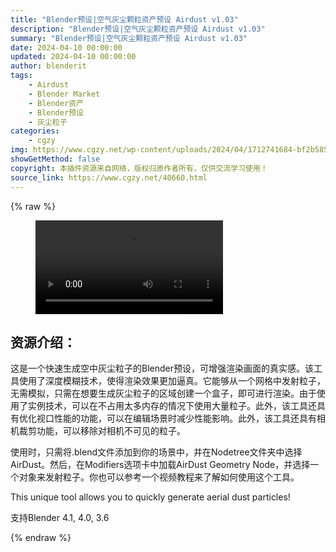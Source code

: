 ```yaml
---
title: "Blender预设|空气灰尘颗粒资产预设 Airdust v1.03"
description: "Blender预设|空气灰尘颗粒资产预设 Airdust v1.03"
summary: "Blender预设|空气灰尘颗粒资产预设 Airdust v1.03"
date: 2024-04-10 00:00:00
updated: 2024-04-10 00:00:00
author: blenderit
tags: 
    - Airdust
    - Blender Market
    - Blender资产
    - Blender预设
    - 灰尘粒子
categories:
    - cgzy
img: https://www.cgzy.net/wp-content/uploads/2024/04/1712741684-bf2b585aaeb7a04.webp
showGetMethod: false
copyright: 本插件资源来自网络，版权归原作者所有，仅供交流学习使用！
source_link: https://www.cgzy.net/40660.html
---
```


{% raw %}
<figure class="wp-block-video aligncenter"><video controls src="http://cloud.video.taobao.com/play/u/null/p/1/e/6/t/1/457412198042.mp4"><track src="https://www.cgzy.net/wp-content/uploads/2024/04/1712729926-155787f2538cd67.vtt"></track></video></figure><div class="wp-block-pandastudio-title"><div class="title_style_01"><h2 id="h2-0">资源介绍：</h2></div></div><p class="is-style-text-indent-2em">这是一个快速生成空中灰尘粒子的Blender预设，可增强渲染画面的真实感。该工具使用了深度模糊技术，使得渲染效果更加逼真。它能够从一个网格中发射粒子，无需模拟，只需在想要生成灰尘粒子的区域创建一个盒子，即可进行渲染。由于使用了实例技术，可以在不占用太多内存的情况下使用大量粒子。此外，该工具还具有优化视口性能的功能，可以在编辑场景时减少性能影响。此外，该工具还具有相机裁剪功能，可以移除对相机不可见的粒子。</p><p class="is-style-text-indent-2em">使用时，只需将.blend文件添加到你的场景中，并在Nodetree文件夹中选择AirDust。然后，在Modifiers选项卡中加载AirDust Geometry Node，并选择一个对象来发射粒子。你也可以参考一个视频教程来了解如何使用这个工具。</p><p>This unique tool allows you to quickly generate aerial dust particles!</p><div class="wp-block-pandastudio-tips"><div class="tip success "><p>支持Blender 4.1, 4.0, 3.6</p>
</div></div>
<div style="display: none">cgzy</div>
{% endraw %}